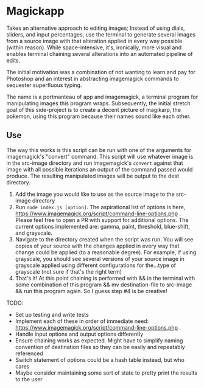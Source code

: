 # Magickapp

Takes an alternative approach to editing images; Instead of using dials, sliders, and input percentages, use the terminal to generate several images from a source image with that alteration applied in every way possible (within reason). While space-intensive, it's, ironically, more visual and enables terminal chaining several alterations into an automated pipeline of edits. 

The initial motivation was a combination of not wanting to learn and pay for Photoshop and an interest in abstracting imagemagick commands to sequester superfluous typing. 

The name is a portmanteau of app and imagemagick, a terminal program for manipulating images this program wraps. Subsequently, the initial stretch goal of this side-project is to create a decent picture of magikarp, the pokemon, using this program because their names sound like each other. 

## Use

The way this works is this script can be run with one of the arguments for imagemagick's "convert" command. This script will use whatever image is in the src-image directory and run imagemagick's `convert` against that image with all possible iterations an output of the command passed would produce. The resulting manipulated images will be output to the dest directory. 

1) Add the image you would like to use as the source image to the src-image directory
2) Run `node index.js [option]`. The aspirational list of options is here, https://www.imagemagick.org/script/command-line-options.php . Please feel free to open a PR with support for additional options. The current options implemented are: gamma, paint, threshold, blue-shift, and grayscale. 
3) Navigate to the directory created when the script was run. You will see copies of your source with the changes applied in every way that change could be applied (to a reasonable degree). For example, if using grayscale, you should see several versions of your source image in grayscale applied using different configurations for the...type of grayscale (not sure if that's the right term)
4) That's it! At this point chaining is performed with && in the terminal with some combination of this program && mv destination-file to src-image && run this program again. So I guess step #4 is be creative! 

TODO: 
- Set up testing and write tests
- Implement each of these in order of immediate need: https://www.imagemagick.org/script/command-line-options.php .
- Handle input options and output options differently
- Ensure chaining works as expected. Might have to simplify naming convention of destination files so they can be easily and repeatably referenced
- Switch statement of options could be a hash table instead, but who cares
- Maybe consider maintaining some sort of state to pretty print the results to the user
